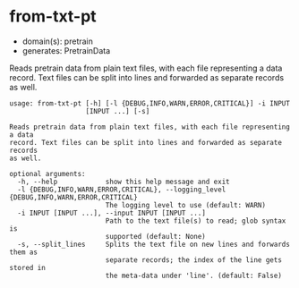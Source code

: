 # from-txt-pt

* domain(s): pretrain
* generates: PretrainData

Reads pretrain data from plain text files, with each file representing a data record.
Text files can be split into lines and forwarded as separate records as well.

```
usage: from-txt-pt [-h] [-l {DEBUG,INFO,WARN,ERROR,CRITICAL}] -i INPUT
                   [INPUT ...] [-s]

Reads pretrain data from plain text files, with each file representing a data
record. Text files can be split into lines and forwarded as separate records
as well.

optional arguments:
  -h, --help            show this help message and exit
  -l {DEBUG,INFO,WARN,ERROR,CRITICAL}, --logging_level {DEBUG,INFO,WARN,ERROR,CRITICAL}
                        The logging level to use (default: WARN)
  -i INPUT [INPUT ...], --input INPUT [INPUT ...]
                        Path to the text file(s) to read; glob syntax is
                        supported (default: None)
  -s, --split_lines     Splits the text file on new lines and forwards them as
                        separate records; the index of the line gets stored in
                        the meta-data under 'line'. (default: False)
```
